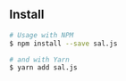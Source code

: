 ## Install

```sh
# Usage with NPM
$ npm install --save sal.js

# and with Yarn
$ yarn add sal.js
```
